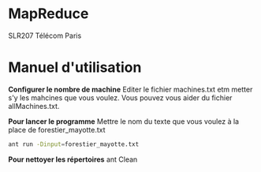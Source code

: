 # MapReduce
SLR207 Télécom Paris 

# Manuel d'utilisation 

**Configurer le nombre de machine**
Editer le fichier machines.txt etm metter s'y les mahcines que vous voulez.
Vous pouvez vous aider du fichier allMachines.txt.

**Pour lancer le programme**
Mettre le nom du texte que vous voulez à la place de forestier_mayotte.txt
```bash
ant run -Dinput=forestier_mayotte.txt
```

**Pour nettoyer les répertoires**
ant Clean



